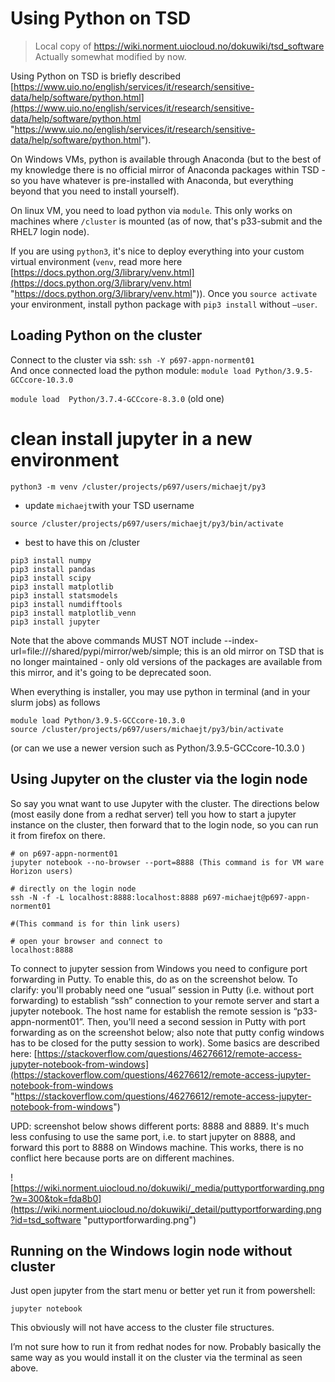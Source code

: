 # Using Python on TSD
> Local copy of https://wiki.norment.uiocloud.no/dokuwiki/tsd_software
> Actually somewhat modified by now.

Using Python on TSD is briefly described [https://www.uio.no/english/services/it/research/sensitive-data/help/software/python.html](https://www.uio.no/english/services/it/research/sensitive-data/help/software/python.html "https://www.uio.no/english/services/it/research/sensitive-data/help/software/python.html").

On Windows VMs, python is available through Anaconda (but to the best of my knowledge there is no official mirror of Anaconda packages within TSD - so you have whatever is pre-installed with Anaconda, but everything beyond that you need to install yourself).

On linux VM, you need to load python via `module`. This only works on machines where `/cluster` is mounted (as of now, that's p33-submit and the RHEL7 login node).

If you are using `python3`, it's nice to deploy everything into your custom virtual environment (`venv`, read more here [https://docs.python.org/3/library/venv.html](https://docs.python.org/3/library/venv.html "https://docs.python.org/3/library/venv.html")). Once you `source activate` your environment, install python package with `pip3 install` without `–user`.


## Loading Python on the cluster
Connect to the cluster via ssh: `ssh -Y p697-appn-norment01`   
And once connected load the python module:
`module load Python/3.9.5-GCCcore-10.3.0` 

`module load  Python/3.7.4-GCCcore-8.3.0` (old one)


# clean install jupyter in a new environment
`python3 -m venv /cluster/projects/p697/users/michaejt/py3`      
- update `michaejt`with your TSD username

`source /cluster/projects/p697/users/michaejt/py3/bin/activate`  
- best to have this on /cluster

```
pip3 install numpy
pip3 install pandas
pip3 install scipy
pip3 install matplotlib
pip3 install statsmodels
pip3 install numdifftools
pip3 install matplotlib_venn
pip3 install jupyter
```

Note that the above commands MUST NOT include --index-url=file:///shared/pypi/mirror/web/simple; this is an old mirror on TSD that is no longer maintained - only old versions of the packages are available from this mirror, and it's going to be deprecated soon.

When everything is installer, you may use python in terminal (and in your slurm jobs) as follows

```
module load Python/3.9.5-GCCcore-10.3.0 
source /cluster/projects/p697/users/michaejt/py3/bin/activate
```

(or can we  use a newer version such as Python/3.9.5-GCCcore-10.3.0 )

## Using Jupyter on the cluster via the login node
So say you wnat want to use Jupyter with the cluster. The directions below (most easily done from a redhat server) tell you how to start a jupyter instance on the cluster, then forward that to the login node, so you can run it from firefox on there.

```
# on p697-appn-norment01
jupyter notebook --no-browser --port=8888 (This command is for VM ware Horizon users)

# directly on the login node 
ssh -N -f -L localhost:8888:localhost:8888 p697-michaejt@p697-appn-norment01 

#(This command is for thin link users)

# open your browser and connect to
localhost:8888
```

To connect to jupyter session from Windows you need to configure port forwarding in Putty. To enable this, do as on the screenshot below. To clarify: you'll probably need one “usual” session in Putty (i.e. without port forwarding) to establish “ssh” connection to your remote server and start a jupyter notebook. The host name for establish the remote session is “p33-appn-norment01”. Then, you'll need a second session in Putty with port forwarding as on the screenshot below; also note that putty config windows has to be closed for the putty session to work). Some basics are described here: [https://stackoverflow.com/questions/46276612/remote-access-jupyter-notebook-from-windows](https://stackoverflow.com/questions/46276612/remote-access-jupyter-notebook-from-windows "https://stackoverflow.com/questions/46276612/remote-access-jupyter-notebook-from-windows")

UPD: screenshot below shows different ports: 8888 and 8889. It's much less confusing to use the same port, i.e. to start jupyter on 8888, and forward this port to 8888 on Windows machine. This works, there is no conflict here because ports are on different machines.

![https://wiki.norment.uiocloud.no/dokuwiki/_media/puttyportforwarding.png?w=300&tok=fda8b0](https://wiki.norment.uiocloud.no/dokuwiki/_detail/puttyportforwarding.png?id=tsd_software "puttyportforwarding.png")

## Running on the Windows login node without cluster
Just open jupyter from the start menu or better yet run it from powershell: 
```
jupyter notebook
```

This obviously will not have access to the cluster file structures.

I’m not sure how to run it from redhat nodes for now. Probably basically the same way as you would install it on the cluster via the terminal as seen above.

